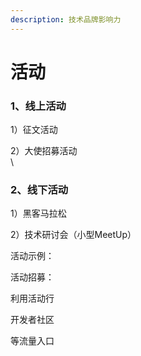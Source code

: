 ```yaml
---
description: 技术品牌影响力
---
```


# 活动

### 1、线上活动

1）征文活动

2）大使招募活动\
\


### 2、线下活动



1）黑客马拉松

2）技术研讨会（小型MeetUp）

活动示例：



活动招募：

利用活动行

开发者社区

等流量入口







